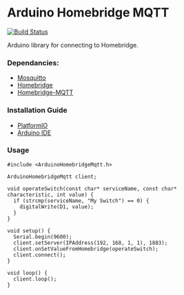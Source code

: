 # Arduino Homebridge MQTT

[![Build Status](https://travis-ci.org/waritsan/arduino-homebridge-mqtt.svg?branch=master)](https://travis-ci.org/waritsan/arduino-homebridge-mqtt)

Arduino library for connecting to Homebridge.

### Dependancies:
* [Mosquitto](https://mosquitto.org)
* [Homebridge](https://github.com/nfarina/homebridge)
* [Homebridge-MQTT](https://github.com/cflurin/homebridge-mqtt)

### Installation Guide
* [PlatformIO](http://platformio.org/lib)
* [Arduino IDE](https://www.arduino.cc/en/Guide/Libraries#toc4)

### Usage
```
#include <ArduinoHomebridgeMqtt.h>

ArduinoHomebridgeMqtt client;

void operateSwitch(const char* serviceName, const char* characteristic, int value) {
  if (strcmp(serviceName, "My Switch") == 0) {
    digitalWrite(D1, value);
  }
}

void setup() {
  Serial.begin(9600);
  client.setServer(IPAddress(192, 168, 1, 1), 1883);
  client.onSetValueFromHomebridge(operateSwitch);
  client.connect();
}

void loop() {
  client.loop();
}
```
